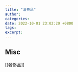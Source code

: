 ```yaml
---
title: "消费品"
author: 
categories: 
date: 2022-10-01 23:02:20 +0800
tags: 
excerpt: 
---
```










## Misc

[[奢侈品]]



